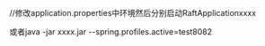 //修改application.properties中环境然后分别启动RaftApplicationxxxx

或者java -jar xxxx.jar --spring.profiles.active=test8082